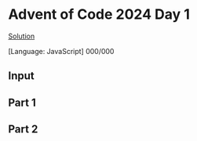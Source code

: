 # Advent of Code 2024 Day 1

[Solution](index.js)

[Language: JavaScript] 000/000

## Input

## Part 1

## Part 2
